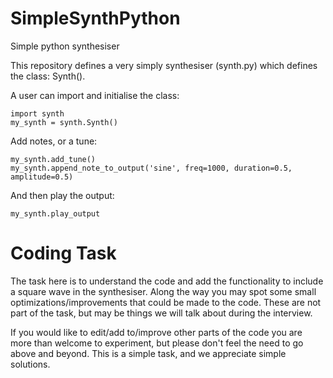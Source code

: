 # SimpleSynthPython
Simple python synthesiser

This repository defines a very simply synthesiser (synth.py) which defines the class: Synth().

A user can import and initialise the class:

    import synth     
    my_synth = synth.Synth()

Add notes, or a tune:

    my_synth.add_tune()
    my_synth.append_note_to_output('sine', freq=1000, duration=0.5, amplitude=0.5)

And then play the output:

    my_synth.play_output

# Coding Task
The task here is to understand the code and add the functionality to include a square wave in the synthesiser. Along 
the way you may spot some small optimizations/improvements that could be made to the code. These are not part of the 
task, but may be things we will talk about during the interview.

If you would like to edit/add to/improve other parts of the code you are more than welcome to experiment, but please 
don't feel the need to go above and beyond. This is a simple task, and we appreciate simple solutions.
